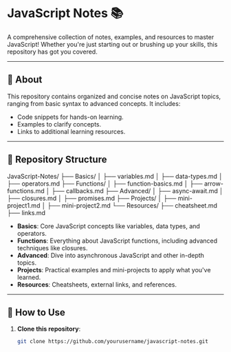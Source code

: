 # JavaScript Notes 📚  

A comprehensive collection of notes, examples, and resources to master JavaScript! Whether you're just starting out or brushing up your skills, this repository has got you covered.  

---

## 📝 About  

This repository contains organized and concise notes on JavaScript topics, ranging from basic syntax to advanced concepts. It includes:  
- Code snippets for hands-on learning.  
- Examples to clarify concepts.  
- Links to additional learning resources.  

---

## 📂 Repository Structure  


JavaScript-Notes/
├── Basics/
│   ├── variables.md
│   ├── data-types.md
│   ├── operators.md
├── Functions/
│   ├── function-basics.md
│   ├── arrow-functions.md
│   ├── callbacks.md
├── Advanced/
│   ├── async-await.md
│   ├── closures.md
│   ├── promises.md
├── Projects/
│   ├── mini-project1.md
│   ├── mini-project2.md
└── Resources/
    ├── cheatsheet.md
    ├── links.md


- **Basics**: Core JavaScript concepts like variables, data types, and operators.  
- **Functions**: Everything about JavaScript functions, including advanced techniques like closures.  
- **Advanced**: Dive into asynchronous JavaScript and other in-depth topics.  
- **Projects**: Practical examples and mini-projects to apply what you've learned.  
- **Resources**: Cheatsheets, external links, and references.  

---

## 🚀 How to Use  

1. **Clone this repository**:  
   ```bash  
   git clone https://github.com/yourusername/javascript-notes.git  
